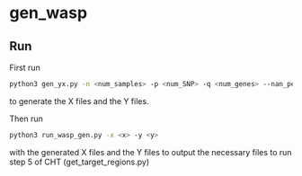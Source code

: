 # gen_wasp

## Run
First run
```bash
python3 gen_yx.py -n <num_samples> -p <num_SNP> -q <num_genes> --nan_percent <percent_missing>
```
to generate the X files and the Y files.

Then run
```bash
python3 run_wasp_gen.py -x <x> -y <y>
```
with the generated X files and the Y files to output the necessary files to run step 5 of CHT (get_target_regions.py)
